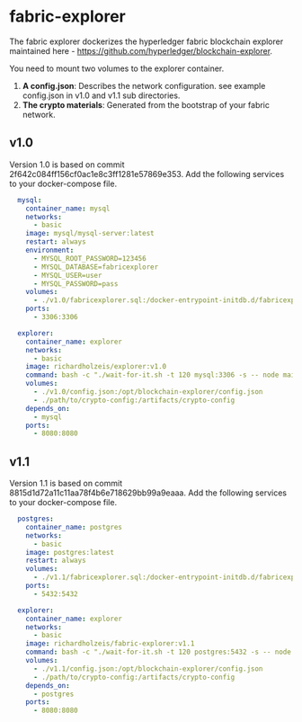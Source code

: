 # fabric-explorer

The fabric explorer dockerizes the hyperledger fabric blockchain explorer maintained here - <https://github.com/hyperledger/blockchain-explorer>.

You need to mount two volumes to the explorer container.

1. **A config.json**: Describes the network configuration. see example config.json in v1.0 and v1.1 sub directories.
1. **The crypto materials**: Generated from the bootstrap of your fabric network.

## v1.0

Version 1.0 is based on commit 2f642c084ff156cf0ac1e8c3ff1281e57869e353. Add the following services to your docker-compose file.

```yaml
  mysql:
    container_name: mysql
    networks:
      - basic
    image: mysql/mysql-server:latest
    restart: always
    environment:
      - MYSQL_ROOT_PASSWORD=123456
      - MYSQL_DATABASE=fabricexplorer
      - MYSQL_USER=user
      - MYSQL_PASSWORD=pass
    volumes:
      - ./v1.0/fabricexplorer.sql:/docker-entrypoint-initdb.d/fabricexplorer.sql
    ports:
      - 3306:3306

  explorer:
    container_name: explorer
    networks:
      - basic
    image: richardholzeis/explorer:v1.0
    command: bash -c "./wait-for-it.sh -t 120 mysql:3306 -s -- node main.js"
    volumes:
      - ./v1.0/config.json:/opt/blockchain-explorer/config.json
      - ./path/to/crypto-config:/artifacts/crypto-config
    depends_on:
      - mysql
    ports:
      - 8080:8080
```

## v1.1

Version 1.1 is based on commit 8815d1d72a11c11aa78f4b6e718629bb99a9eaaa. Add the following services to your docker-compose file.

```yaml
  postgres:
    container_name: postgres
    networks:
      - basic
    image: postgres:latest
    restart: always
    volumes:
      - ./v1.1/fabricexplorer.sql:/docker-entrypoint-initdb.d/fabricexplorer.sql
    ports:
      - 5432:5432

  explorer:
    container_name: explorer
    networks:
      - basic
    image: richardholzeis/fabric-explorer:v1.1
    command: bash -c "./wait-for-it.sh -t 120 postgres:5432 -s -- node main.js"
    volumes:
      - ./v1.1/config.json:/opt/blockchain-explorer/config.json
      - ./path/to/crypto-config:/artifacts/crypto-config
    depends_on:
      - postgres
    ports:
      - 8080:8080
```
